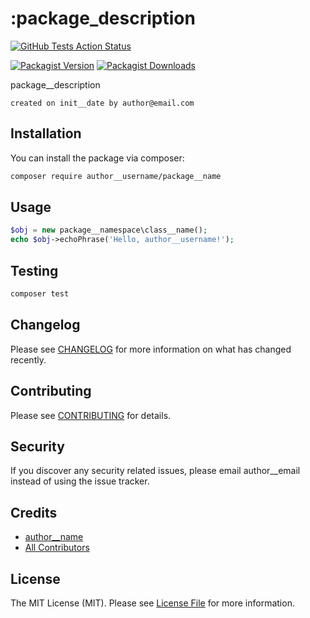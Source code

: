 # :package_description

[![GitHub Tests Action Status](https://img.shields.io/github/workflow/status/author__username/package__name/run-tests?label=tests)](https://github.com/author__username/package__name/actions?query=workflow%3Arun-tests+branch%3Amaster)

[![Packagist Version](https://img.shields.io/packagist/v/author__username/package__name.svg?style=flat-square)](https://packagist.org/packages/author__username/package__name)
[![Packagist Downloads](https://img.shields.io/packagist/dt/author__username/package__name.svg?style=flat-square)](https://packagist.org/packages/author__username/package__name)

package__description

	created on init__date by author@email.com


## Installation

You can install the package via composer:

```bash
composer require author__username/package__name
```

## Usage

``` php
$obj = new package__namespace\class__name();
echo $obj->echoPhrase('Hello, author__username!');
```

## Testing

``` bash
composer test
```

## Changelog

Please see [CHANGELOG](CHANGELOG.md) for more information on what has changed recently.

## Contributing

Please see [CONTRIBUTING](CONTRIBUTING.md) for details.

## Security

If you discover any security related issues, please email author__email instead of using the issue tracker.

## Credits

- [author__name](https://github.com/author__username)
- [All Contributors](../../contributors)

## License

The MIT License (MIT). Please see [License File](LICENSE.md) for more information.

